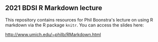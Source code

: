 ## 2021 BDSI R Markdown lecture

This repository contains resources for Phil Boonstra's lecture on using R markdown
via the R package `knitr`. You can access the slides here:

http://www.umich.edu/~philb/RMarkdown.html
